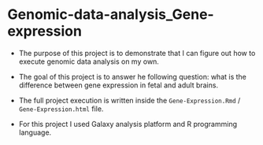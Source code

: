# Genomic-data-analysis_Gene-expression
- The purpose of this project is to demonstrate that I can figure out how to execute genomic data analysis on my own.

- The goal of this project is to answer he following question: what is the difference between gene expression in fetal and adult brains. 

- The full project execution is written inside the `Gene-Expression.Rmd` / `Gene-Expression.html` file. 

- For this project I used Galaxy analysis platform and R programming language.
